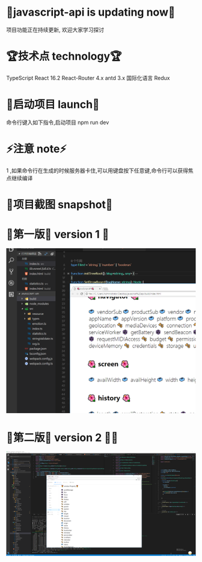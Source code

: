 # 🦄javascript-api is updating now🦄
项目功能正在持续更新, 欢迎大家学习探讨
<br/>

# 🏆技术点 technology🏆
TypeScript
React 16.2 
React-Router 4.x
antd 3.x
国际化语言
Redux

# 🚀启动项目 launch🚀

命令行键入如下指令,启动项目
npm run dev  

# ⚡️注意 note⚡️
1 ,如果命令行在生成的时候服务器卡住,可以用键盘按下任意键,命令行可以获得焦点继续编译 


# 🌌项目截图 snapshot🌌


# 📖第一版📖 version 1 🐷
<img src='./src/gitsource/show1.png' />

# 📖第二版📖 version 2 🐷🐷
<img src='./src/gitsource/show2.png' />